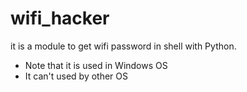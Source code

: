 # wifi_hacker

it is a module to get wifi password in shell with Python.

* Note that it is used in Windows OS
* It can't used by other OS

